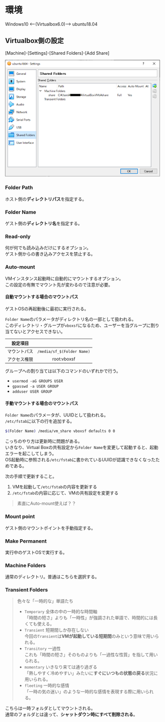 # 環境

Windows10 <--(Virtualbox6.0)--> ubuntu18.04

## Virtualbox側の設定

[Machine]-[Settings]-[Shared Folders]-[Add Share]

![vm.png](vm.png)

### Folder Path

ホスト側の**ディレクトリパス**を指定する。  

### Folder Name

ゲスト側の**ディレクトリ名**を指定する。

### Read-only

何が何でも読み込みだけにするオプション。  
ゲスト側からの書き込みアクセスを禁止する。

### Auto-mount

VMインスタンス起動時に自動的にマウントするオプション。  
この設定の有無でマウント先が変わるので注意が必要。

#### 自動マウントする場合のマウントパス

ゲストOSの再起動後に最初に実行される。

`Folder Name`のパラメータがディレクトリ名の一部として扱われる。  
このディレクトリ・グループが`vboxsf`になるため、ユーザーを当グループに割り当てないとアクセスできない。

|設定項目||
|:---:|:--:|
|マウントパス|`/media/sf_$(Folder Name)`|
|アクセス権限|root:vboxsf|

グループへの割り当ては以下のコマンドのいずれかで行う。

- `usermod -aG GROUPS USER`
- `gpasswd -a USER GROUP`
- `adduser USER GROUP`

#### 手動マウントする場合のマウントパス

`Folder Name`のパラメータが、UUIDとして扱われる。  
`/etc/fstab`に以下の行を追加する。

```bash
$(Folder Name) /media/vm_share vboxsf defaults 0 0
```

こっちのやり方は更新時に問題がある。  
いきなり、Virtual Boxの共有設定から`Folder Name`を変更して起動すると、起動エラーを起こしてしまう。  
OS起動時に参照される`/etc/fstab`に書かれているUUIDが認識できなくなったためである。

次の手順で更新すること。

1. VMを起動して`/etc/fstab`の内容を更新する
2. `/etc/fstab`の内容に応じて、VMの共有設定を変更する

> 素直にAuto-mount使えば？？

### Mount point

ゲスト側のマウントポイントを手動指定する。

### Make Permanent

実行中のゲストOSで実行する。

### Machine Folders

通常のディレクトリ。普通はこちらを選択する。

### Transient Folders

> 色々な「一時的な」単語たち  
>
> - `Temporary` 全体の中の一時的な時間軸  
>    「時間の短さ」よりも「一時性」が強調された単語で、時間的には長くても使える。  
> - `Transient` 短期間しか存在しない  
>    今回の`Transient`は**VMが起動している短期間**のみという意味で用いられる。
> - `Transitory` 一過性  
>   これも「時間の短さ」そのものよりも「一過性な性質」を指して用いられる。
> - `momentary` いきなり来ては通り過ぎる  
>    「熱しやすく冷めやすい」みたいに**すぐにいつもの状態の戻る**状況に用いられる。
> - `fleeting` 一時的な感情  
>   「一時の気の迷い」のような一時的な感情を表現する際に用いられる。

こちらは一時フォルダとしてマウントされる。  
通常のフォルダとは違って、**シャットダウン時にすべて削除される**。
